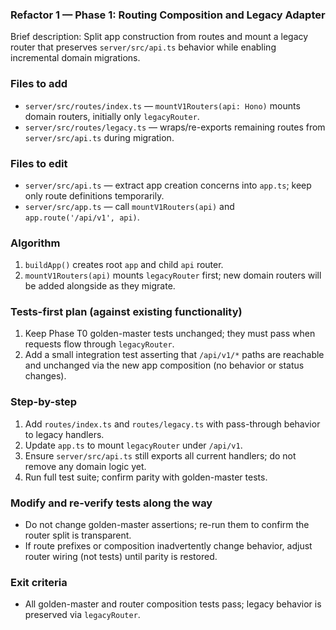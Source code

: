 ### Refactor 1 — Phase 1: Routing Composition and Legacy Adapter

Brief description: Split app construction from routes and mount a legacy router that preserves `server/src/api.ts` behavior while enabling incremental domain migrations.

### Files to add
- `server/src/routes/index.ts` — `mountV1Routers(api: Hono)` mounts domain routers, initially only `legacyRouter`.
- `server/src/routes/legacy.ts` — wraps/re-exports remaining routes from `server/src/api.ts` during migration.

### Files to edit
- `server/src/api.ts` — extract app creation concerns into `app.ts`; keep only route definitions temporarily.
- `server/src/app.ts` — call `mountV1Routers(api)` and `app.route('/api/v1', api)`.

### Algorithm
1. `buildApp()` creates root `app` and child `api` router.
2. `mountV1Routers(api)` mounts `legacyRouter` first; new domain routers will be added alongside as they migrate.

### Tests-first plan (against existing functionality)
1. Keep Phase T0 golden-master tests unchanged; they must pass when requests flow through `legacyRouter`.
2. Add a small integration test asserting that `/api/v1/*` paths are reachable and unchanged via the new app composition (no behavior or status changes).

### Step-by-step
1. Add `routes/index.ts` and `routes/legacy.ts` with pass-through behavior to legacy handlers.
2. Update `app.ts` to mount `legacyRouter` under `/api/v1`.
3. Ensure `server/src/api.ts` still exports all current handlers; do not remove any domain logic yet.
4. Run full test suite; confirm parity with golden-master tests.

### Modify and re-verify tests along the way
- Do not change golden-master assertions; re-run them to confirm the router split is transparent.
- If route prefixes or composition inadvertently change behavior, adjust router wiring (not tests) until parity is restored.

### Exit criteria
- All golden-master and router composition tests pass; legacy behavior is preserved via `legacyRouter`.

